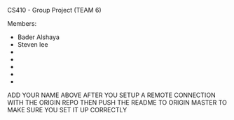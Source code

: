 CS410 - Group Project (TEAM 6)

Members:
- Bader Alshaya
- Steven lee
-
- 
- 
- 
-

ADD YOUR NAME ABOVE AFTER YOU SETUP A REMOTE CONNECTION WITH THE ORIGIN REPO
THEN PUSH THE README TO ORIGIN MASTER TO MAKE SURE YOU SET IT UP CORRECTLY

